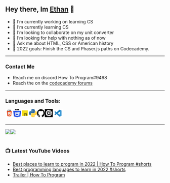 ## Hey there, Im [Ethan](https://ethan-master-coding.github.io/My-work/) 👋

- 🔭 I’m currently working on learning CS
- 🌱 I’m currently learning CS
- 👯 I’m looking to collaborate on my unit converter
- 🤔 I’m looking for help with nothing as of now
- 💬 Ask me about HTML, CSS or American history
- 🥅 2022 goals: Finish the CS and Phaser.js paths on Codecademy.
___

### Contact Me
- Reach me on discord How To Program#9498
- Reach the on the [codecademy forums](https://discuss.codecademy.com/u/ethanmasterprogram/summary)

___

### Languages and Tools:

<img align="left" alt="HTML Logo" width="25px" height="25px" src="./HTML.png" />
<img align="left" alt="CSS Logo" width="25px" height="25px" src="./CSS.png" />
<img align="left" alt="JS Logo" width="25px" height="25px" src="./JS.png" /> 
<img align="left" alt="Python Logo" width="25px" height="25px" src="./Python.png" />
<img align="left" alt="Github Logo" width="25px" height="25" src="./github.png" />
<img align="left" alt="Replit Logo" width="25px" height="25px"src="./replit.png" />
<img align="left" alt="VS code logo" width "25px" height="25px" src="./VS_code.png" />

<br />
<br />

___

<img align="left" src = "https://github-readme-stats.vercel.app/api?username=Ethan-Master-Coding&count_private=true&show_icons=true&theme=dark" />

<img align="left" src = "https://github-readme-stats.vercel.app/api/top-langs/?username=Ethan-Master-Coding&theme=dark" />

<br />
<br />

### 📺 Latest YouTube Videos

<!-- YOUTUBE:START -->
- [Best places to learn to program in 2022 | How To Program #shorts](https://www.youtube.com/watch?v=qLV5--VUEUI)
- [Best programming languages to learn in 2022 #shorts](https://www.youtube.com/watch?v=nJ9qdTXWRR0)
- [Trailer | How To Program](https://www.youtube.com/watch?v=h4DTF2_tcXI)
<!-- YOUTUBE:END -->
